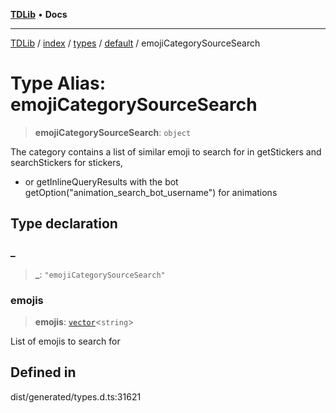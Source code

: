 [**TDLib**](../../../../../../README.md) • **Docs**

***

[TDLib](../../../../../../modules.md) / [index](../../../../../README.md) / [types](../../../README.md) / [default](../README.md) / emojiCategorySourceSearch

# Type Alias: emojiCategorySourceSearch

> **emojiCategorySourceSearch**: `object`

The category contains a list of similar emoji to search for in getStickers and searchStickers for stickers,

- or getInlineQueryResults with the bot getOption("animation_search_bot_username") for animations

## Type declaration

### \_

> **\_**: `"emojiCategorySourceSearch"`

### emojis

> **emojis**: [`vector`](vector.md)\<`string`\>

List of emojis to search for

## Defined in

dist/generated/types.d.ts:31621
